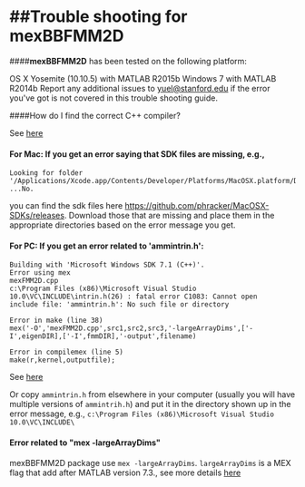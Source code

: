 ##Trouble shooting for  mexBBFMM2D
==========
####__mexBBFMM2D__ has been tested on the following platform:

OS X Yosemite (10.10.5) with MATLAB R2015b
Windows 7 with MATLAB R2014b
Report any additional issues to yuel@stanford.edu if the error you've got is not covered in this trouble shooting guide.

####How do I find the correct C++ compiler?

See [here](http://www.mathworks.com/support/sysreq/previous_releases.html)

#### __For Mac:__ If you get an error saying that SDK files are missing, e.g.,  

```
Looking for folder '/Applications/Xcode.app/Contents/Developer/Platforms/MacOSX.platform/Developer/SDKs/MacOSX10.9.sdk' ...No. 
```

you can find the sdk files here https://github.com/phracker/MacOSX-SDKs/releases. Download those that are missing and place them in the appropriate directories based on the error message you get. 

#### __For PC:__ If you get an error related to 'ammintrin.h':
```
Building with 'Microsoft Windows SDK 7.1 (C++)'.
Error using mex
mexFMM2D.cpp
c:\Program Files (x86)\Microsoft Visual Studio 10.0\VC\INCLUDE\intrin.h(26) : fatal error C1083: Cannot open
include file: 'ammintrin.h': No such file or directory
 
Error in make (line 38)
mex('-O','mexFMM2D.cpp',src1,src2,src3,'-largeArrayDims',['-I',eigenDIR],['-I',fmmDIR],'-output',filename)
 
Error in compilemex (line 5)
make(r,kernel,outputfile);
```
See [here](http://www.mathworks.com/matlabcentral/answers/90383-fix-problem-when-mex-cpp-file)

Or copy `ammintrin.h` from elsewhere in your computer (usually you will have multiple versions of `ammintrih.h`) and put it in the directory shown up in the error message, e.g., `c:\Program Files (x86)\Microsoft Visual Studio 10.0\VC\INCLUDE\`


#### Error related to "mex -largeArrayDims"

mexBBFMM2D package use `mex -largeArrayDims`. `largeArrayDims` is a MEX flag that add after MATLAB version 7.3., see more details [here](http://www.mathworks.com/matlabcentral/answers/99144-how-do-i-update-mex-files-to-use-the-large-array-handling-api-largearraydims)





